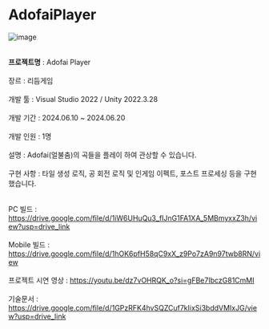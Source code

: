 # AdofaiPlayer
![image](https://github.com/user-attachments/assets/cdcfbd9b-5181-4bd9-83f9-ea254a9989ef)

<br> <b>프로젝트명</b> : Adofai Player </br>
<br> 장르 : 리듬게임 </br>
<br> 개발 툴 : Visual Studio 2022 / Unity 2022.3.28  </br>
<br> 개발 기간 : 2024.06.10 ~ 2024.06.20  </br>
<br> 개발 인원 : 1명 </br>
<br> 설명 : Adofai(얼불춤)의 곡들을 플레이 하여 관상할 수 있습니다. </br> 
<br> 구현 사항 : 타일 생성 로직, 공 회전 로직 및 인게임 이펙트, 포스트 프로세싱 등을 구현했습니다. </br>

<br> PC 빌드 : https://drive.google.com/file/d/1iW6UHuQu3_fIJnG1FA1XA_5MBmyxxZ3h/view?usp=drive_link </br>
<br> Mobile 빌드 : https://drive.google.com/file/d/1hOK6pfH58qC9xX_z9Po7zA9n97twb8RN/view </br>
<br> 프로젝트 시연 영상 : https://youtu.be/dz7vOHRQK_o?si=gFBe7IbczG81CmMI </br>
<br> 기술문서 : https://drive.google.com/file/d/1GPzRFK4hvSQZCuf7kIixSi3bddVMIxJG/view?usp=drive_link </br>
